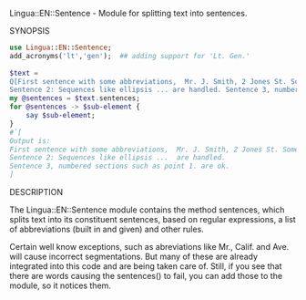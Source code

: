 Lingua::EN::Sentence - Module for splitting text into sentences.

SYNOPSIS
```raku
use Lingua::EN::Sentence;
add_acronyms('lt','gen');  ## adding support for 'Lt. Gen.'
 
$text =
Q[First sentence with some abbreviations,  Mr. J. Smith, 2 Jones St. SomeTown Ariz. U.S.A. is an address.
Sentence 2: Sequences like ellipsis ... are handled. Sentence 3, numbered sections such as point 1. are ok.];
my @sentences = $text.sentences;
for @sentences -> $sub-element {
    say $sub-element;
}
#`[
Output is:
First sentence with some abbreviations,  Mr. J. Smith, 2 Jones St. SomeTown Ariz. U.S.A. is an address.
Sentence 2: Sequences like ellipsis ...  are handled.
Sentence 3, numbered sections such as point 1. are ok.
]
```

DESCRIPTION

The Lingua::EN::Sentence module contains the method sentences, which
splits text into its constituent sentences, based on  regular expressions,
a list of abbreviations (built in and given) and other rules.

Certain well know exceptions, such as abreviations like Mr., Calif. and Ave. will
cause incorrect segmentations. But many of these are already integrated into this
code and are being taken care of. Still, if you see that there are words causing
the sentences() to fail, you can add those to the module, so it notices them.
